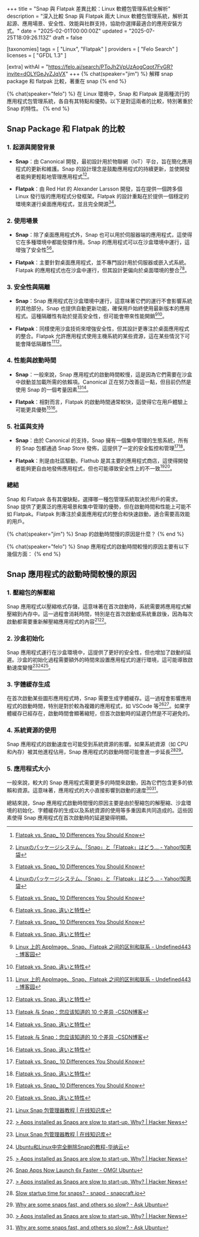 +++
title = "Snap 與 Flatpak 差異比較：Linux 軟體包管理系統全解析"
description = "深入比較 Snap 與 Flatpak 兩大 Linux 軟體包管理系統，解析其起源、應用場景、安全性、效能與社群支持，協助你選擇最適合的應用安裝方式。"
date = "2025-02-01T00:00:00Z"
updated = "2025-07-25T18:09:26.113Z"
draft = false

[taxonomies]
tags = [ "Linux", "Flatpak" ]
providers = [ "Felo Search" ]
licenses = [ "GFDL 1.3" ]

[extra]
withAI = "<https://felo.ai/search/PToJh2VpUzAogCqot7FvGR?invite=dOLYGeJyZJqVX>"
+++
{% chat(speaker="jim") %}
解釋 snap package 和 flatpak 比較，著重在 snap
{% end %}

{% chat(speaker="felo") %}
在 Linux 環境中，Snap 和 Flatpak 是兩種流行的應用程式包管理系統，各自有其特點和優勢。以下是對這兩者的比較，特別著重於 Snap 的特性。
{% end %}

## Snap Package 和 Flatpak 的比較

### 1. 起源與開發背景

- **Snap**：由 Canonical 開發，最初設計用於物聯網（IoT）平台，旨在簡化應用程式的更新和維護。Snap 的設計理念是鼓勵應用程式的持續更新，並使開發者能夠更輕鬆地管理應用程式[^4][^5]。

- **Flatpak**：由 Red Hat 的 Alexander Larsson 開發，旨在提供一個跨多個 Linux 發行版的應用程式分發框架。Flatpak 的設計重點在於提供一個穩定的環境來運行桌面應用程式，並且完全開源[^4][^5]。

### 2. 使用場景

- **Snap**：除了桌面應用程式外，Snap 也可以用於伺服器端的應用程式，這使得它在多種環境中都能發揮作用。Snap 的應用程式可以在沙盒環境中運行，這增強了安全性[^4][^9]。

- **Flatpak**：主要針對桌面應用程式，並不專門設計用於伺服器或嵌入式系統。Flatpak 的應用程式也在沙盒中運行，但其設計更偏向於桌面環境的整合[^4][^9]。

### 3. 安全性與隔離

- **Snap**：Snap 應用程式在沙盒環境中運行，這意味著它們的運行不會影響系統的其他部分。Snap 也提供自動更新功能，確保用戶始終使用最新版本的應用程式。這種隔離性有助於提高安全性，但可能會帶來性能開銷[^8][^9]。

- **Flatpak**：同樣使用沙盒技術來增強安全性，但其設計更專注於桌面應用程式的整合。Flatpak 允許應用程式使用主機系統的某些資源，這在某些情況下可能會降低隔離性[^8][^9]。

### 4. 性能與啟動時間

- **Snap**：一般來說，Snap 應用程式的啟動時間較慢，這是因為它們需要在沙盒中啟動並加載所需的依賴項。Canonical 正在努力改善這一點，但目前仍然是使用 Snap 的一個考量因素[^7][^9]。

- **Flatpak**：相對而言，Flatpak 的啟動時間通常較快，這使得它在用戶體驗上可能更具優勢[^7][^9]。

### 5. 社區與支持

- **Snap**：由於 Canonical 的支持，Snap 擁有一個集中管理的生態系統，所有的 Snap 包都通過 Snap Store 發佈，這提供了一定的安全監控和管理[^4][^9]。

- **Flatpak**：則是由社區驅動，Flathub 是其主要的應用程式商店，這使得開發者能夠更自由地發佈應用程式，但也可能導致安全性上的不一致[^4][^9]。

### 總結

Snap 和 Flatpak 各有其優缺點，選擇哪一種包管理系統取決於用戶的需求。Snap 提供了更廣泛的應用場景和集中管理的優勢，但在啟動時間和性能上可能不如 Flatpak。Flatpak 則專注於桌面應用程式的整合和快速啟動，適合需要高效能的用戶。

[^4]: [Flatpak vs. Snap_ 10 Differences You Should Know](https://itsfoss.com/flatpak-vs-snap/)
[^5]: [Linuxのパッケージシステム、「Snap」と「Flatpak」はどう... - Yahoo!知恵袋](https://detail.chiebukuro.yahoo.co.jp/qa/question_detail/q10273572235)
[^7]: [Flatpak 与 Snap：您应该知道的 10 个差异 -CSDN博客](https://blog.csdn.net/ken2232/article/details/136441331)
[^8]: [Linux 上的 AppImage、Snap、Flatpak 之间的区别和联系 - Undefined443 - 博客园](https://www.cnblogs.com/Undefined443/p/18337873)
[^9]: [Flatpak vs. Snap. 違いと特性](https://zenn.dev/ykesamaru/articles/a9586cc52a376e)

{% chat(speaker="jim") %}
Snap 的啟動時間慢的原因是什麼？
{% end %}

{% chat(speaker="felo") %}
Snap 應用程式的啟動時間較慢的原因主要有以下幾個方面：
{% end %}

## Snap 應用程式的啟動時間較慢的原因

### 1. 壓縮包的解壓縮

Snap 應用程式以壓縮格式存儲，這意味著在首次啟動時，系統需要將應用程式解壓縮到內存中。這一過程會消耗時間，特別是在首次啟動或系統重啟後，因為每次啟動都需要重新解壓縮應用程式的內容[^11][^112]。

### 2. 沙盒初始化

Snap 應用程式運行在沙盒環境中，這提供了更好的安全性，但也增加了啟動的延遲。沙盒的初始化過程需要額外的時間來設置應用程式的運行環境，這可能導致啟動速度變慢[^11][^15][^112]。

### 3. 字體緩存生成

在首次啟動某些圖形應用程式時，Snap 需要生成字體緩存。這一過程會影響應用程式的啟動時間，特別是對於較為複雜的應用程式，如 VSCode 等[^14][^112]。如果字體緩存已經存在，啟動時間會顯著縮短，但首次啟動時的延遲仍然是不可避免的。

### 4. 系統資源的使用

Snap 應用程式的啟動速度也可能受到系統資源的影響。如果系統資源（如 CPU 和內存）被其他進程佔用，Snap 應用程式的啟動時間可能會進一步延長[^110][^120]。

### 5. 應用程式大小

一般來說，較大的 Snap 應用程式需要更多的時間來啟動，因為它們包含更多的依賴和資源。這意味著，應用程式的大小直接影響到啟動的速度[^112][^120]。

總結來說，Snap 應用程式啟動時間慢的原因主要是由於壓縮包的解壓縮、沙盒環境的初始化、字體緩存的生成以及系統資源的使用等多重因素共同造成的。這些因素使得 Snap 應用程式在首次啟動時的延遲變得明顯。

[^11]: [Linux Snap 包管理器教程 | 在线知识库](https://www.zxzsk.com/linux/linux-%E5%91%BD%E4%BB%A4/snap)
[^14]: [Snap Apps Now Launch 6x Faster - OMG! Ubuntu](http://www.omgubuntu.co.uk/2019/03/the-cause-of-slow-snap-app-startup-times-has-been-identified)
[^15]: [Ubuntu和Linux中完全删除Snap的教程-华纳云](https://www.hncloud.com/supports/7784.html)
[^110]: [Slow startup time for snaps? - snapd - snapcraft.io](https://forum.snapcraft.io/t/slow-startup-time-for-snaps/4128)
[^112]: [> Apps installed as Snaps are slow to start-up. Why? | Hacker News](https://news.ycombinator.com/item?id=34896179)
[^120]: [Why are some snaps fast, and others so slow? - Ask Ubuntu](https://askubuntu.com/questions/1318503/why-are-some-snaps-fast-and-others-so-slow)
